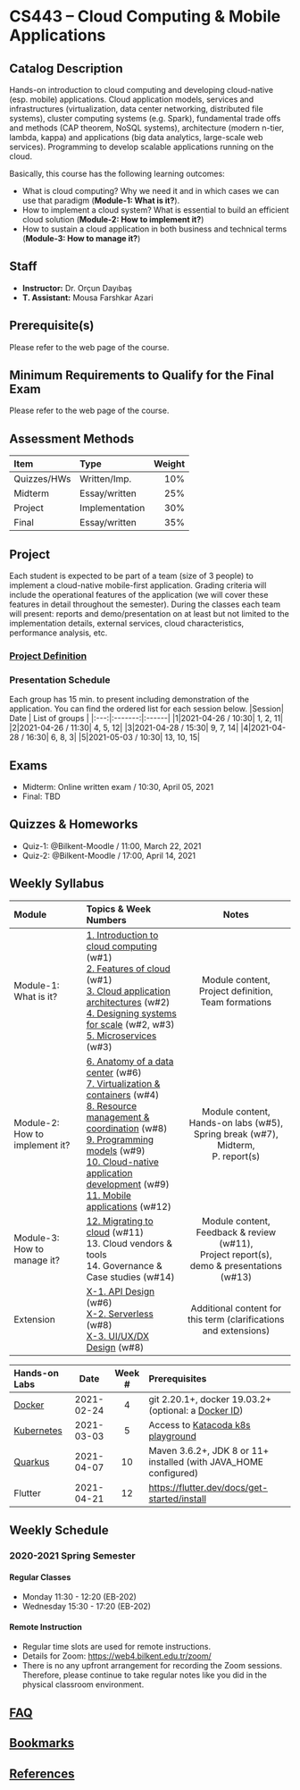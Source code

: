 # CS443 – Cloud Computing &amp; Mobile Applications

## Catalog Description

Hands-on introduction to cloud computing and developing cloud-native (esp. mobile) applications. Cloud application models, services and infrastructures (virtualization, data center networking, distributed file systems), cluster computing systems (e.g. Spark), fundamental trade offs and methods (CAP theorem, NoSQL systems), architecture (modern n-tier, lambda, kappa) and applications (big data analytics, large-scale web services). Programming to develop scalable applications running on the cloud.

Basically, this course has the following learning outcomes:

* What is cloud computing? Why we need it and in which cases we can use that paradigm (__Module-1: What is it?__).
* How to implement a cloud system? What is essential to build an efficient cloud solution (__Module-2: How to implement it?__)
* How to sustain a cloud application in both business and technical terms (__Module-3: How to manage it?__)

## Staff

* __Instructor:__ Dr. Orçun Dayıbaş
* __T. Assistant:__ Mousa Farshkar Azari

## Prerequisite(s)

Please refer to the web page of the course.

## Minimum Requirements to Qualify for the Final Exam

Please refer to the web page of the course.

## Assessment Methods

| Item       | Type          | Weight  |
|:---------- |:------------- | -------:|
| Quizzes/HWs| Written/Imp.  | 10%     |
| Midterm    | Essay/written | 25%     |
| Project    | Implementation| 30%     |
| Final      | Essay/written | 35%     |

## Project

Each student is expected to be part of a team (size of 3 people) to implement a cloud-native mobile-first application. Grading criteria will include the operational features of the application (we will cover these features in detail throughout the semester). During the classes each team will present: reports and demo/presentation on at least but not limited to the implementation details, external services, cloud characteristics, performance analysis, etc.

### [Project Definition](../master/project/project-definition.pdf)

### Presentation Schedule

 Each group has 15 min. to present including demonstration of the application. You can find the ordered list for each session below.
|Session| Date | List of groups |
|:---:|:-------:|:------|
|1|2021-04-26 / 10:30| 1, 2, 11|
|2|2021-04-26 / 11:30| 4, 5, 12|
|3|2021-04-28 / 15:30| 9, 7, 14|
|4|2021-04-28 / 16:30| 6, 8, 3|
|5|2021-05-03 / 10:30| 13, 10, 15|

## Exams

* Midterm: Online written exam / 10:30, April 05, 2021
* Final: TBD

## Quizzes & Homeworks

* Quiz-1: @Bilkent-Moodle / 11:00, March 22, 2021
* Quiz-2: @Bilkent-Moodle / 17:00, April 14, 2021

## Weekly Syllabus

| Module | Topics & Week Numbers | Notes |
|:-------|:------|:------:|
| Module-1: What is it? | [1. Introduction to cloud computing](../master/slides/chapter-1.pdf) (w#1)<br/> [2. Features of cloud](../master/slides/chapter-2.pdf) (w#1)<br/> [3. Cloud application architectures](../master/slides/chapter-3.pdf) (w#2)<br/> [4. Designing systems for scale](../master/slides/chapter-4.pdf) (w#2, w#3)<br/> [5. Microservices](../master/slides/chapter-5.pdf) (w#3) | Module content,<br/> Project definition,<br/> Team formations |
| Module-2: How to implement it? | [6. Anatomy of a data center](../master/slides/chapter-6.pdf) (w#6) <br/> [7. Virtualization & containers](../master/slides/chapter-7.pdf) (w#4) <br/> [8. Resource management & coordination](../master/slides/chapter-8.pdf) (w#8)<br/> [9. Programming models](../master/slides/chapter-9.pdf) (w#9)<br/> [10. Cloud-native application development](../master/slides/chapter-10.pdf) (w#9)<br/> [11. Mobile applications](../master/slides/chapter-11.pdf) (w#12)| Module content,<br/> Hands-on labs (w#5),<br/> Spring break (w#7),<br/> Midterm,<br/> P. report(s) |
| Module-3: How to manage it? | [12. Migrating to cloud](../master/slides/chapter-12.pdf) (w#11)<br/> 13. Cloud vendors & tools <br/> 14. Governance & Case studies (w#14) | Module content,<br /> Feedback & review (w#11), <br /> Project report(s),<br/> demo & presentations (w#13) |
| Extension | [X-1. API Design](../master/slides/chapter-x1.pdf) (w#6) <br/> [X-2. Serverless](../master/slides/chapter-x2.pdf) (w#8) <br/> [X-3. UI/UX/DX Design](../master/slides/chapter-x3.pdf) (w#8)| Additional content for this term (clarifications and extensions) |

| Hands-on Labs | Date | Week # | Prerequisites |
|:--------------|:----:|:-----:|:------|
| [Docker](../master/hands-on/lab-docker-1/lab-docker.md) | 2021-02-24 | 4 | git 2.20.1+, docker 19.03.2+ (optional: a [Docker ID](https://hub.docker.com/signup/)) |
| [Kubernetes](../master/hands-on/lab-k8s-1/lab-k8s.md) | 2021-03-03 | 5 |Access to [Katacoda k8s playground](https://www.katacoda.com/courses/kubernetes/playground)|
| [Quarkus](../master/hands-on/lab-quarkus-1/lab-quarkus.md) | 2021-04-07 | 10 | Maven 3.6.2+, JDK 8 or 11+ installed (with JAVA_HOME configured) |
| Flutter | 2021-04-21 | 12 | https://flutter.dev/docs/get-started/install |

## Weekly Schedule

### 2020-2021 Spring Semester

#### Regular Classes

* Monday 11:30 - 12:20 (EB-202)
* Wednesday 15:30 - 17:20 (EB-202)

#### Remote Instruction

* Regular time slots are used for remote instructions.
* Details for Zoom: https://web4.bilkent.edu.tr/zoom/
* There is no any upfront arrangement for recording the Zoom sessions. Therefore, please continue to take regular notes like you did in the physical classroom environment.

## [FAQ](../master/faq.md)

## [Bookmarks](../master/bookmarks.md)

## [References](../master/references.md)
